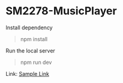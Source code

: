 # SM2278-MusicPlayer
Install dependency  
>npm install

Run the local server  
>npm run dev

Link:
[Sample Link](https://glanceman.github.io/CinemaWeb/)

